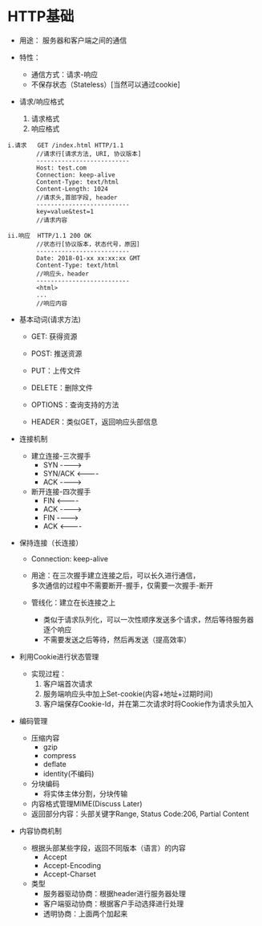 # HTTP基础

- 用途：
    服务器和客户端之间的通信
    
- 特性：
    - 通信方式：请求-响应
    - 不保存状态（Stateless）[当然可以通过cookie]

- 请求/响应格式
    1. 请求格式
    2. 响应格式
```
i.请求   GET /index.html HTTP/1.1
        //请求行[请求方法, URI, 协议版本]
        --------------------------
        Host: test.com
        Connection: keep-alive
        Content-Type: text/html
        Content-Length: 1024
        //请求头,首部字段, header
        --------------------------
        key=value&test=1
        //请求内容
```
```
ii.响应  HTTP/1.1 200 OK
        //状态行[协议版本，状态代号，原因]
        --------------------------
        Date: 2018-01-xx xx:xx:xx GMT
        Content-Type: text/html
        //响应头，header
        --------------------------
        <html>
        ...
        //响应内容
```

- 基本动词(请求方法)

    - GET: 获得资源
    
    - POST: 推送资源
    
    - PUT：上传文件
    
    - DELETE：删除文件
    
    - OPTIONS：查询支持的方法
    
    - HEADER：类似GET，返回响应头部信息
    
- 连接机制
    - 建立连接-三次握手
        - SYN     ---->
        - SYN/ACK <----
        - ACK     ---->
    - 断开连接-四次握手
        - FIN <----
        - ACK ---->
        - FIN ---->
        - ACK <----

- 保持连接（长连接）
    - Connection: keep-alive
    - 用途：在三次握手建立连接之后，可以长久进行通信，  
    多次通信的过程中不需要断开-握手，仅需要一次握手-断开
    
    - 管线化：建立在长连接之上
        - 类似于请求队列化，可以一次性顺序发送多个请求，然后等待服务器逐个响应
        - 不需要发送之后等待，然后再发送（提高效率）
    
   

- 利用Cookie进行状态管理

    - 实现过程：
        1. 客户端首次请求
        2. 服务端响应头中加上Set-cookie(内容+地址+过期时间)
        3. 客户端保存Cookie-Id，并在第二次请求时将Cookie作为请求头加入
        
- 编码管理
    - 压缩内容
        - gzip
        - compress
        - deflate
        - identity(不编码)
    - 分块编码
        - 将实体主体分割，分块传输
    - 内容格式管理MIME(Discuss Later)
    - 返回部分内容：头部关键字Range, Status Code:206, Partial Content
    
- 内容协商机制
    - 根据头部某些字段，返回不同版本（语言）的内容
        - Accept
        - Accept-Encoding
        - Accept-Charset
    - 类型
        - 服务器驱动协商：根据header进行服务器处理
        - 客户端驱动协商：根据客户手动选择进行处理
        - 透明协商：上面两个加起来
